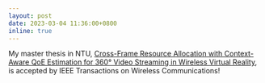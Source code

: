 ```yaml
---
layout: post
date: 2023-03-04 11:36:00+0800
inline: true
---
```


My master thesis in NTU, [Cross-Frame Resource Allocation with Context-Aware QoE Estimation for 360° Video Streaming in Wireless Virtual Reality](https://ieeexplore.ieee.org/document/10077518), is accepted by IEEE Transactions on Wireless Communications!

